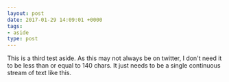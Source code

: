 ```yaml
---
layout: post
date: 2017-01-29 14:09:01 +0000
tags:
- aside
type: post
---
```


This is a third test aside. As this may not always be on twitter, I don't need it to be less than or equal to 140 chars. It just needs to be a single continuous stream of text like this.
